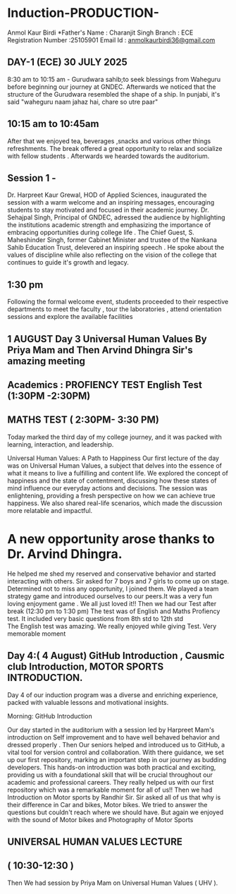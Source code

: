# Induction-PRODUCTION-
Anmol Kaur Birdi 
*Father's Name : Charanjit Singh
Branch : ECE 
Registration Number :25105901
Email Id : anmolkaurbirdi36@gmail.com
## DAY-1 (ECE) 30 JULY 2025
8:30 am to 10:15 am - Gurudwara sahib;to seek blessings from Waheguru before beginning our journey at GNDEC. Afterwards we noticed that the structure of the Gurudwara resembled the shape of a ship. In punjabi, it's said "waheguru naam jahaz hai, chare so utre paar"
## 10:15 am to 10:45am
After that we enjoyed tea, beverages ,snacks and various other things refreshments. The break offered a great opportunity to relax and socialize with fellow students . Afterwards we hearded towards the auditorium. 
## Session 1 -
Dr. Harpreet Kaur Grewal, HOD of Applied Sciences, inaugurated the session with a warm welcome and an inspiring messages, encouraging students to stay motivated and focused in their academic journey. Dr. Sehajpal Singh, Principal of GNDEC, adressed the audience by highlighting the institutions academic strength and emphasizing the importance of embracing opportunities during college life . The Chief Guest, S. Maheshinder Singh, former Cabinet Minister and trustee of the Nankana Sahib Education Trust, delevered an inspiring speech . He spoke about the values of discipline while also reflecting on the vision of the college that continues to guide it's growth and legacy. 
## 1:30 pm
Following the formal welcome event, students proceeded to their respective departments  to meet the faculty ,  tour the laboratories ,  attend orientation sessions and explore the available facilities
## 1 AUGUST Day 3 Universal Human Values By Priya Mam and Then Arvind Dhingra Sir's amazing meeting
## Academics : PROFIENCY TEST English Test (1:30PM -2:30PM) 
## MATHS TEST ( 2:30PM- 3:30 PM) 


Today marked the third day of my college journey, and it was packed with learning, interaction, and leadership.

Universal Human Values: A Path to Happiness
Our first lecture of the day was on Universal Human Values, a subject that delves into the essence of what it means to live a fulfilling and content life. We explored the concept of happiness and the state of contentment, discussing how these states of mind influence our everyday actions and decisions. The session was enlightening, providing a fresh perspective on how we can achieve true happiness.
We also shared real-life scenarios, which made the discussion more relatable and impactful.
# A new opportunity arose thanks to Dr. Arvind Dhingra.
He helped me shed my reserved and conservative behavior and started interacting with others. Sir asked for 7 boys and 7 girls to come up on stage. Determined not to miss any opportunity, I joined them. We played a team strategy game and introduced ourselves to our peers.It was a very fun loving enjoyment game . We all just loved it!! 
Then we had our Test after break (12:30 pm to 1:30 pm) 
The test was of English and Maths Profiency test. 
It included very basic questions from 8th std to 12th std  
The English test was amazing. We really enjoyed while giving Test. 
Very memorable moment 
## Day 4:( 4 August) GitHub Introduction , Causmic club Introduction, MOTOR SPORTS INTRODUCTION.

Day 4 of our induction program was a diverse and enriching experience, packed with valuable lessons and motivational insights.

Morning: GitHub Introduction

Our day started in the auditorium with a session led by Harpreet Mam's introduction on Self improvement and to have well behaved behavior and dressed properly . Then Our seniors helped and introduced us to GitHub, a vital tool for version control and collaboration. With there guidance, we set up our first repository, marking an important step in our journey as budding developers. This hands-on introduction was both practical and exciting, providing us with a foundational skill that will be crucial throughout our academic and professional careers.
They really helped us with our first repository which was a remarkable moment for all of us!! 
Then we had Introduction on Motor sports by Randhir Sir. Sir asked all of us that why is their difference in Car and bikes, Motor bikes. We tried to answer the questions but couldn't reach where we should have. But again we enjoyed with the sound of Motor bikes and Photography of Motor Sports
 ## UNIVERSAL HUMAN VALUES LECTURE 
## ( 10:30-12:30 ) 

Then We had session by Priya Mam on Universal Human Values ( UHV ). 
